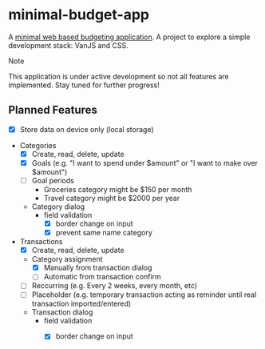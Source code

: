 # minimal-budget-app

A [minimal web based budgeting application](https://dthigpen.github.io/minimal-budget-app/). A project to explore a simple development stack: VanJS and CSS.

> [!NOTE]
> This application is under active development so not all features are implemented. Stay tuned for further progress!

## Planned Features
- [x] Store data on device only (local storage)
- Categories
    - [x] Create, read, delete, update
    - [x] Goals (e.g. "I want to spend under $amount" or "I want to make over $amount")
    - [ ] Goal periods
    	- Groceries category might be $150 per month
    	- Travel category might be $2000 per year
    - Category dialog
   		- field validation
   			- [x] border change on input
   			- [x] prevent same name category
- Transactions
    - [x] Create, read, delete, update
    - Category assignment
    	- [x] Manually from transaction dialog
    	- [ ] Automatic from transaction confirm
   	- [ ] Reccurring (e.g. Every 2 weeks, every month, etc)
   	- [ ] Placeholder (e.g. temporary transaction acting as reminder until real transaction imported/entered)
    - Transaction dialog
   		- field validation
   			- [x] border change on input
 	
